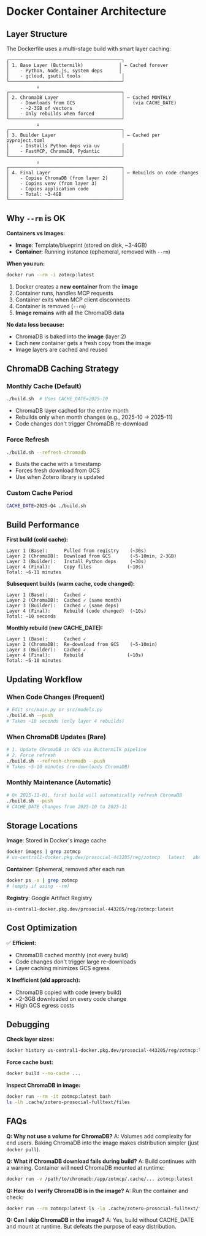 # Docker Container Architecture

## Layer Structure

The Dockerfile uses a multi-stage build with smart layer caching:

```
┌─────────────────────────────────────────┐
│ 1. Base Layer (Buttermilk)             │ ← Cached forever
│    - Python, Node.js, system deps      │
│    - gcloud, gsutil tools               │
└─────────────────────────────────────────┘
           ↓
┌─────────────────────────────────────────┐
│ 2. ChromaDB Layer                       │ ← Cached MONTHLY
│    - Downloads from GCS                 │   (via CACHE_DATE)
│    - ~2-3GB of vectors                  │
│    - Only rebuilds when forced          │
└─────────────────────────────────────────┘
           ↓
┌─────────────────────────────────────────┐
│ 3. Builder Layer                        │ ← Cached per pyproject.toml
│    - Installs Python deps via uv        │
│    - FastMCP, ChromaDB, Pydantic        │
└─────────────────────────────────────────┘
           ↓
┌─────────────────────────────────────────┐
│ 4. Final Layer                          │ ← Rebuilds on code changes
│    - Copies ChromaDB (from layer 2)     │
│    - Copies venv (from layer 3)         │
│    - Copies application code            │
│    - Total: ~3-4GB                      │
└─────────────────────────────────────────┘
```

## Why `--rm` is OK

**Containers vs Images:**
- **Image**: Template/blueprint (stored on disk, ~3-4GB)
- **Container**: Running instance (ephemeral, removed with `--rm`)

**When you run:**
```bash
docker run --rm -i zotmcp:latest
```

1. Docker creates a **new container** from the **image**
2. Container runs, handles MCP requests
3. Container exits when MCP client disconnects
4. Container is removed (`--rm`)
5. **Image remains** with all the ChromaDB data

**No data loss because:**
- ChromaDB is baked into the **image** (layer 2)
- Each new container gets a fresh copy from the image
- Image layers are cached and reused

## ChromaDB Caching Strategy

### Monthly Cache (Default)

```bash
./build.sh  # Uses CACHE_DATE=2025-10
```

- ChromaDB layer cached for the entire month
- Rebuilds only when month changes (e.g., 2025-10 → 2025-11)
- Code changes don't trigger ChromaDB re-download

### Force Refresh

```bash
./build.sh --refresh-chromadb
```

- Busts the cache with a timestamp
- Forces fresh download from GCS
- Use when Zotero library is updated

### Custom Cache Period

```bash
CACHE_DATE=2025-Q4 ./build.sh
```

## Build Performance

**First build (cold cache):**
```
Layer 1 (Base):      Pulled from registry    (~30s)
Layer 2 (ChromaDB):  Download from GCS       (~5-10min, 2-3GB)
Layer 3 (Builder):   Install Python deps     (~30s)
Layer 4 (Final):     Copy files             (~10s)
Total: ~6-11 minutes
```

**Subsequent builds (warm cache, code changed):**
```
Layer 1 (Base):      Cached ✓
Layer 2 (ChromaDB):  Cached ✓ (same month)
Layer 3 (Builder):   Cached ✓ (same deps)
Layer 4 (Final):     Rebuild (code changed)  (~10s)
Total: ~10 seconds
```

**Monthly rebuild (new CACHE_DATE):**
```
Layer 1 (Base):      Cached ✓
Layer 2 (ChromaDB):  Re-download from GCS    (~5-10min)
Layer 3 (Builder):   Cached ✓
Layer 4 (Final):     Rebuild                (~10s)
Total: ~5-10 minutes
```

## Updating Workflow

### When Code Changes (Frequent)

```bash
# Edit src/main.py or src/models.py
./build.sh --push
# Takes ~10 seconds (only layer 4 rebuilds)
```

### When ChromaDB Updates (Rare)

```bash
# 1. Update ChromaDB in GCS via Buttermilk pipeline
# 2. Force refresh
./build.sh --refresh-chromadb --push
# Takes ~5-10 minutes (re-downloads ChromaDB)
```

### Monthly Maintenance (Automatic)

```bash
# On 2025-11-01, first build will automatically refresh ChromaDB
./build.sh --push
# CACHE_DATE changes from 2025-10 to 2025-11
```

## Storage Locations

**Image**: Stored in Docker's image cache
```bash
docker images | grep zotmcp
# us-central1-docker.pkg.dev/prosocial-443205/reg/zotmcp   latest   abc123   3.5GB
```

**Container**: Ephemeral, removed after each run
```bash
docker ps -a | grep zotmcp
# (empty if using --rm)
```

**Registry**: Google Artifact Registry
```
us-central1-docker.pkg.dev/prosocial-443205/reg/zotmcp:latest
```

## Cost Optimization

✅ **Efficient:**
- ChromaDB cached monthly (not every build)
- Code changes don't trigger large re-downloads
- Layer caching minimizes GCS egress

❌ **Inefficient (old approach):**
- ChromaDB copied with code (every build)
- ~2-3GB downloaded on every code change
- High GCS egress costs

## Debugging

**Check layer sizes:**
```bash
docker history us-central1-docker.pkg.dev/prosocial-443205/reg/zotmcp:latest
```

**Force cache bust:**
```bash
docker build --no-cache ...
```

**Inspect ChromaDB in image:**
```bash
docker run --rm -it zotmcp:latest bash
ls -lh .cache/zotero-prosocial-fulltext/files
```

## FAQs

**Q: Why not use a volume for ChromaDB?**
A: Volumes add complexity for end users. Baking ChromaDB into the image makes distribution simpler (just `docker pull`).

**Q: What if ChromaDB download fails during build?**
A: Build continues with a warning. Container will need ChromaDB mounted at runtime:
```bash
docker run -v /path/to/chromadb:/app/zotmcp/.cache/... zotmcp:latest
```

**Q: How do I verify ChromaDB is in the image?**
A: Run the container and check:
```bash
docker run --rm zotmcp:latest ls -la .cache/zotero-prosocial-fulltext/files
```

**Q: Can I skip ChromaDB in the image?**
A: Yes, build without CACHE_DATE and mount at runtime. But defeats the purpose of easy distribution.
